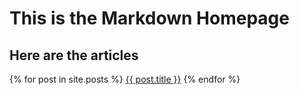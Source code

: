 # This is the Markdown Homepage

## Here are the articles

{% for post in site.posts %}
  <a href="{{ post.url }}">{{ post.title }}</a>
{% endfor %}
